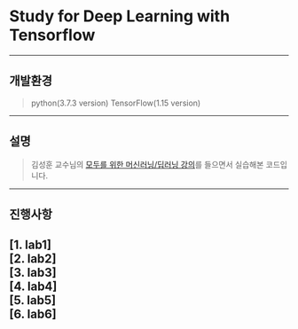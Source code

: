# Study for Deep Learning with Tensorflow
------------------------------------------------------------

## 개발환경
> python(3.7.3 version)
> TensorFlow(1.15 version)

------------------------------------------------------------

## 설명
> 김성훈 교수님의 [모두를 위한 머신러닝/딥러닝 강의](http://hunkim.github.io/ml)를 들으면서 실습해본 코드입니다.

------------------------------------------------------------
## 진행사항
[1. lab1]<br>
[2. lab2]<br>
[3. lab3]<br>
[4. lab4]<br>
[5. lab5]<br>
[6. lab6]<br>
------------------------------------------------------------
